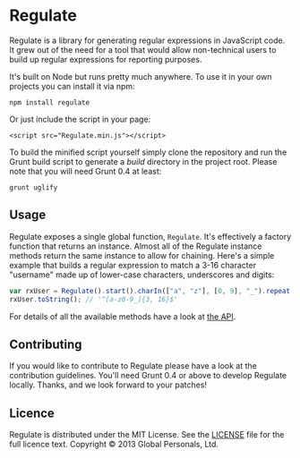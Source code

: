 # Regulate

Regulate is a library for generating regular expressions in JavaScript code. It grew out of the need for a tool that would allow non-technical users to build up regular expressions for reporting purposes.

It's built on Node but runs pretty much anywhere. To use it in your own projects you can install it via npm:

    npm install regulate
    
Or just include the script in your page:

    <script src="Regulate.min.js"></script>
    
To build the minified script yourself simply clone the repository and run the Grunt build script to generate a *build* directory in the project root. Please note that you will need Grunt 0.4 at least:

    grunt uglify

## Usage

Regulate exposes a single global function, `Regulate`. It's effectively a factory function that returns an instance. Almost all of the Regulate instance methods return the same instance to allow for chaining. Here's a simple example that builds a regular expression to match a 3-16 character "username" made up of lower-case characters, underscores and digits:

```javascript
var rxUser = Regulate().start().charIn(["a", "z"], [0, 9], "_").repeat(3, 16).end();
rxUser.toString(); // '^[a-z0-9_]{3, 16}$'
```

For details of all the available methods have a look at [the API](https://github.com/globaldev/regulate/wiki/API).

## Contributing

If you would like to contribute to Regulate please have a look at the contribution guidelines. You'll need Grunt 0.4 or above to develop Regulate locally. Thanks, and we look forward to your patches!

## Licence

Regulate is distributed under the MIT License. See the [LICENSE](https://github.com/globaldev/regulate/blob/master/LICENSE) file for the full licence text. Copyright © 2013 Global Personals, Ltd.
